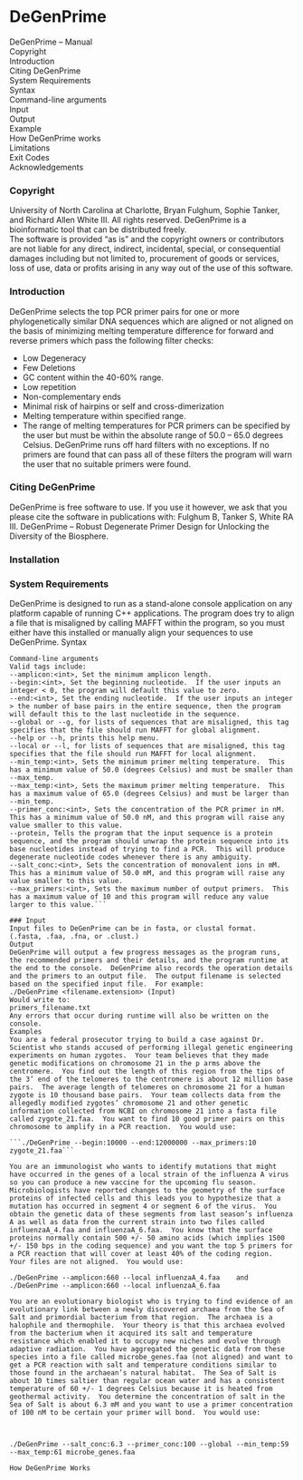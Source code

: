 # DeGenPrime


DeGenPrime – Manual <br />
Copyright <br />
Introduction <br />
Citing DeGenPrime <br />
System Requirements <br />
Syntax <br />
Command-line arguments <br />
Input<br />
Output <br />
Example <br />
How DeGenPrime works <br />
Limitations <br />
Exit Codes <br />
Acknowledgements <br />

### Copyright  <br />
University of North Carolina at Charlotte, Bryan Fulghum, Sophie Tanker, and Richard Allen White III.  All rights reserved.  DeGenPrime is a bioinformatic tool that can be distributed freely.  
The software is provided “as is” and the copyright owners or contributors are not liable for any direct, indirect, incidental, special, or consequential damages including but not limited to, procurement of goods or services, loss of use, data or profits arising in any way out of the use of this software.<br />

### Introduction <br />
DeGenPrime selects the top PCR primer pairs for one or more phylogenetically similar DNA sequences which are aligned or not aligned on the basis of minimizing melting temperature difference for forward and reverse primers which pass the following filter checks: <br />
- Low Degeneracy
- Few Deletions
- GC content within the 40-60% range.
- Low repetition
- Non-complementary ends
- Minimal risk of hairpins or self and cross-dimerization
- Melting temperature within specified range.
- The range of melting temperatures for PCR primers can be specified by the user but must be within the absolute range of 50.0 – 65.0 degrees Celsius.
DeGenPrime runs off hard filters with no exceptions.  If no primers are found that can pass all of these filters the program will warn the user that no suitable primers were found.

### Citing DeGenPrime  <br />
DeGenPrime is free software to use.  If you use it however, we ask that you please cite the software in publications with:
Fulghum B, Tanker S, White RA III.  DeGenPrime – Robust Degenerate Primer Design for Unlocking the Diversity of the Biosphere.  

### Installation 


### System Requirements  <br />
DeGenPrime is designed to run as a stand-alone console application on any platform capable of running C++ applications.  The program does try to align a file that is misaligned by calling MAFFT within the program, so you must either have this installed or manually align your sequences to use DeGenPrime.
Syntax
```./DeGenPrime [--tags] <filename> (the filename must always be the last argument, or this program will throw a segmentation error.)
Command-line arguments
Valid tags include:
--amplicon:<int>, Set the minimum amplicon length.
--begin:<int>, Set the beginning nucleotide.  If the user inputs an integer < 0, the program will default this value to zero.
--end:<int>, Set the ending nucleotide.  If the user inputs an integer > the number of base pairs in the entire sequence, then the program will default this to the last nucleotide in the sequence.
--global or --g, for lists of sequences that are misaligned, this tag specifies that the file should run MAFFT for global alignment.
--help or --h, prints this help menu.
--local or --l, for lists of sequences that are misaligned, this tag specifies that the file should run MAFFT for local alignment.
--min_temp:<int>, Sets the minimum primer melting temperature.  This has a minimum value of 50.0 (degrees Celsius) and must be smaller than --max_temp.
--max_temp:<int>, Sets the maximum primer melting temperature.  This has a maximum value of 65.0 (degrees Celsius) and must be larger than --min_temp.
--primer_conc:<int>, Sets the concentration of the PCR primer in nM.  This has a minimum value of 50.0 nM, and this program will raise any value smaller to this value.
--protein, Tells the program that the input sequence is a protein sequence, and the program should unwrap the protein sequence into its base nucleotides instead of trying to find a PCR.  This will produce degenerate nucleotide codes whenever there is any ambiguity.
--salt_conc:<int>, Sets the concentration of monovalent ions in mM.  This has a minimum value of 50.0 mM, and this program will raise any value smaller to this value.
--max_primers:<int>, Sets the maximum number of output primers.  This has a maximum value of 10 and this program will reduce any value larger to this value.```

### Input
Input files to DeGenPrime can be in fasta, or clustal format.  (.fasta, .faa, .fna, or .clust.)
Output
DeGenPrime will output a few progress messages as the program runs, the recommended primers and their details, and the program runtime at the end to the console.  DeGenPrime also records the operation details and the primers to an output file.  The output filename is selected based on the specified input file.  For example:
./DeGenPrime <filename.extension> (Input)
Would write to:
primers_filename.txt
Any errors that occur during runtime will also be written on the console.
Examples
You are a federal prosecutor trying to build a case against Dr. Scientist who stands accused of performing illegal genetic engineering experiments on human zygotes.  Your team believes that they made genetic modifications on chromosome 21 in the p arms above the centromere.  You find out the length of this region from the tips of the 3’ end of the telomeres to the centromere is about 12 million base pairs.  The average length of telomeres on chromosome 21 for a human zygote is 10 thousand base pairs.  Your team collects data from the allegedly modified zygotes’ chromosome 21 and other genetic information collected from NCBI on chromosome 21 into a fasta file called zygote_21.faa.  You want to find 10 good primer pairs on this chromosome to amplify in a PCR reaction.  You would use:

```./DeGenPrime --begin:10000 --end:12000000 --max_primers:10 zygote_21.faa```

You are an immunologist who wants to identify mutations that might have occurred in the genes of a local strain of the influenza A virus so you can produce a new vaccine for the upcoming flu season.  Microbiologists have reported changes to the geometry of the surface proteins of infected cells and this leads you to hypothesize that a mutation has occurred in segment 4 or segment 6 of the virus.  You obtain the genetic data of these segments from last season’s influenza A as well as data from the current strain into two files called influenzaA_4.faa and influenzaA_6.faa.  You know that the surface proteins normally contain 500 +/- 50 amino acids (which implies 1500 +/- 150 bps in the coding sequence) and you want the top 5 primers for a PCR reaction that will cover at least 40% of the coding region.  Your files are not aligned.  You would use:

./DeGenPrime --amplicon:660 --local influenzaA_4.faa	and
./DeGenPrime --amplicon:660 --local influenzaA_6.faa

You are an evolutionary biologist who is trying to find evidence of an evolutionary link between a newly discovered archaea from the Sea of Salt and primordial bacterium from that region.  The archaea is a halophile and thermophile.  Your theory is that this archaea evolved from the bacterium when it acquired its salt and temperature resistance which enabled it to occupy new niches and evolve through adaptive radiation.  You have aggregated the genetic data from these species into a file called microbe_genes.faa (not aligned) and want to get a PCR reaction with salt and temperature conditions similar to those found in the archaean’s natural habitat.  The Sea of Salt is about 10 times saltier than regular ocean water and has a consistent temperature of 60 +/- 1 degrees Celsius because it is heated from geothermal activity.  You determine the concentration of salt in the Sea of Salt is about 6.3 mM and you want to use a primer concentration of 100 nM to be certain your primer will bond.  You would use:



./DeGenPrime --salt_conc:6.3 --primer_conc:100 --global --min_temp:59 --max_temp:61 microbe_genes.faa

How DeGenPrime Works
